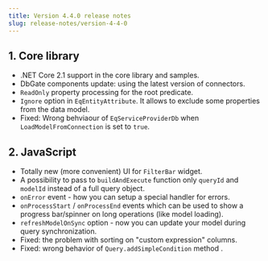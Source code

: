 ```yaml
---
title: Version 4.4.0 release notes
slug: release-notes/version-4-4-0
---
```



## 1. Core library

* .NET Core 2.1 support in the core library and samples.
* DbGate components update: using the latest version of connectors.
* `ReadOnly` property processing for the root predicate.
* `Ignore` option in `EqEntityAttribute`. It allows to exclude some properties from the data model. 
* Fixed: Wrong behviaour of `EqServiceProviderDb` when `LoadModelFromConnection` is set to `true`.

## 2. JavaScript
 
* Totally new (more convenient) UI for `FilterBar` widget. 
* A possibility to pass to `buildAndExecute` function only `queryId` and `modelId` instead of a full query object.
* `onError` event - how you can setup a special handler for errors.
* `onProcessStart` / `onProcessEnd` events which can be used to show a progress bar/spinner on long operations (like model loading).
* `refreshModelOnSync` option - now you can update your model during query synchronization.
* Fixed: the problem with sorting on "custom expression" columns.
* Fixed: wrong behavior of `Query.addSimpleCondition` method .